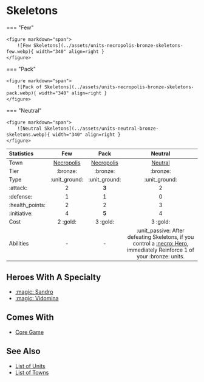 # Skeletons

=== "Few"

    <figure markdown="span">
        ![Few Skeletons](../assets/units-necropolis-bronze-skeletons-few.webp){ width="340" align=right }
    </figure>

=== "Pack"

    <figure markdown="span">
        ![Pack of Skeletons](../assets/units-necropolis-bronze-skeletons-pack.webp){ width="340" align=right }
    </figure>

=== "Neutral"

    <figure markdown="span">
        ![Neutral Skeletons](../assets/units-neutral-bronze-skeletons.webp){ width="340" align=right }
    </figure>


| Statistics | Few | Pack | Neutral |
| :--- | :---: | :---: | :---: |
| Town | [Necropolis](../towns/necropolis.md) | [Necropolis](../towns/necropolis.md) | [Neutral](../towns/neutral.md) |
| Tier | :bronze: | :bronze: | :bronze: |
| Type | :unit_ground: | :unit_ground: | :unit_ground: |
| :attack: | 2 | **3** | 2 |
| :defense: | 1 | 1 | 0 |
| :health_points: | 2 | 2 | 3 |
| :initiative: | 4 | **5** | 4 |
| Cost | 2 :gold: | 3 :gold: | 3 :gold: |
| Abilities | - | - | :unit_passive: After defeating Skeletons, if you control a [:necro: Hero](../towns/necropolis.md#heroes), immediately Reinforce 1 of your :bronze: units. |


## Heroes With A Specialty

- [:magic: Sandro](../heroes/sandro.md#specialty)
- [:magic: Vidomina](../heroes/vidomina.md#specialty)


## Comes With

- [Core Game](../content/core_game.md)


## See Also

- [List of Units](index.md)
- [List of Towns](../towns/index.md)